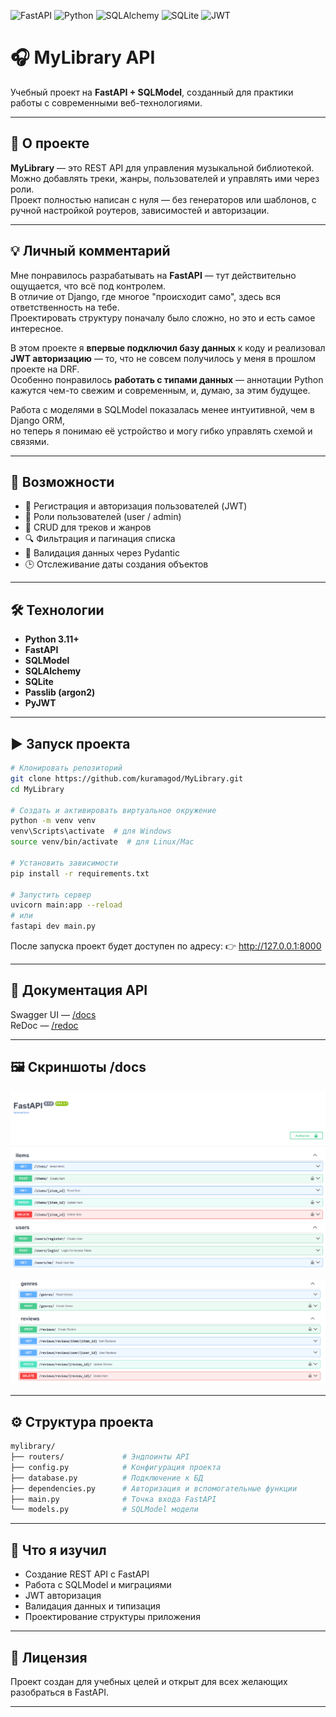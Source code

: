 ![FastAPI](https://img.shields.io/badge/FastAPI-0.110+-009688?style=for-the-badge&logo=fastapi&logoColor=white)
![Python](https://img.shields.io/badge/Python-3.11+-3776AB?style=for-the-badge&logo=python&logoColor=white)
![SQLAlchemy](https://img.shields.io/badge/SQLAlchemy-1.4+-D71F00?style=for-the-badge&logo=python&logoColor=white)
![SQLite](https://img.shields.io/badge/SQLite-3.0+-07405E?style=for-the-badge&logo=sqlite&logoColor=white)
![JWT](https://img.shields.io/badge/JWT-black?style=for-the-badge&logo=jsonwebtokens&logoColor=white)


# 🎧 MyLibrary API

Учебный проект на **FastAPI + SQLModel**, созданный для практики работы с современными веб-технологиями.

---

## 🚀 О проекте

**MyLibrary** — это REST API для управления музыкальной библиотекой.  
Можно добавлять треки, жанры, пользователей и управлять ими через роли.  
Проект полностью написан с нуля — без генераторов или шаблонов, с ручной настройкой роутеров, зависимостей и авторизации.

---

## 💡 Личный комментарий

Мне понравилось разрабатывать на **FastAPI** — тут действительно ощущается, что всё под контролем.  
В отличие от Django, где многое "происходит само", здесь вся ответственность на тебе.  
Проектировать структуру поначалу было сложно, но это и есть самое интересное.

В этом проекте я **впервые подключил базу данных** к коду и реализовал **JWT авторизацию** — то, что не совсем получилось у меня в прошлом проекте на DRF.  
Особенно понравилось **работать с типами данных** — аннотации Python кажутся чем-то свежим и современным, и, думаю, за этим будущее.

Работа с моделями в SQLModel показалась менее интуитивной, чем в Django ORM,  
но теперь я понимаю её устройство и могу гибко управлять схемой и связями.

---

## 🧩 Возможности

- 🔑 Регистрация и авторизация пользователей (JWT)
- 👥 Роли пользователей (user / admin)
- 🎵 CRUD для треков и жанров
- 🔍 Фильтрация и пагинация списка
- 🧱 Валидация данных через Pydantic
- 🕒 Отслеживание даты создания объектов

---

## 🛠️ Технологии

- **Python 3.11+**
- **FastAPI**
- **SQLModel**
- **SQLAlchemy**
- **SQLite**
- **Passlib (argon2)**
- **PyJWT**

---

## ▶️ Запуск проекта

```bash
# Клонировать репозиторий
git clone https://github.com/kuramagod/MyLibrary.git
cd MyLibrary

# Создать и активировать виртуальное окружение
python -m venv venv
venv\Scripts\activate  # для Windows
source venv/bin/activate  # для Linux/Mac

# Установить зависимости
pip install -r requirements.txt

# Запустить сервер
uvicorn main:app --reload
# или
fastapi dev main.py
```
После запуска проект будет доступен по адресу:
👉 http://127.0.0.1:8000

---

## 📘 Документация API

Swagger UI — [/docs](http://127.0.0.1:8000/docs)  
ReDoc — [/redoc](http://127.0.0.1:8000/redoc)  

---

## 🖼 Скриншоты /docs

![1](screenshots/screen1.png)

![2](screenshots/screen2.png)

---

## ⚙️ Структура проекта

```bash
mylibrary/
├── routers/             # Эндпоинты API
├── config.py            # Конфигурация проекта
├── database.py          # Подключение к БД
├── dependencies.py      # Авторизация и вспомогательные функции
├── main.py              # Точка входа FastAPI
└── models.py            # SQLModel модели
```

---

## 🧠 Что я изучил

- Создание REST API с FastAPI
- Работа с SQLModel и миграциями
- JWT авторизация
- Валидация данных и типизация
- Проектирование структуры приложения

---

## 📄 Лицензия

Проект создан для учебных целей и открыт для всех желающих разобраться в FastAPI.

---
